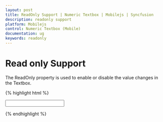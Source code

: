 ```yaml
---
layout: post
title: ReadOnly Support | Numeric Textbox | Mobilejs | Syncfusion
description: readonly support
platform: Mobilejs
control: Numeric Textbox (Mobile)
documentation: ug
keywords: readonly
---
```


# Read only Support

The ReadOnly property is used to enable or disable the value changes in the Textbox. 

{% highlight html %}

  <input id="sample" name="sample" data-role="ejmnumeric" type="number" data-ej-readonly="true"/>

{% endhighlight %}
